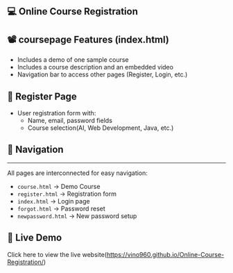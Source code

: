 💻 Online Course Registration
---

📽️ coursepage Features (index.html)
---

- Includes a demo of one sample course
- Includes a course description and an embedded video
- Navigation bar to access other pages (Register, Login, etc.)

📝 Register Page
---

- User registration form with:
  - Name, email, password fields
  - Course selection(AI, Web Development, Java, etc.)

## 🧭 Navigation
---

All pages are interconnected for easy navigation:

- `course.html` → Demo Course
- `register.html` → Registration form
- `index.html` → Login page
- `forgot.html` → Password reset
- `newpassword.html` → New password setup

🔗 Live Demo
---
Click here to view the live website(https://vino960.github.io/Online-Course-Registration/)
